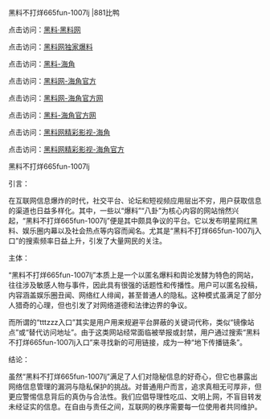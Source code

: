 黑料不打烊665fun-1007lj |881比鸭

点击访问：<a href="https://heiliaolvzlu3.pages.dev">黑料·黑料网</a>

点击访问：<a href="https://heiliaoyvnrda.pages.dev">黑料网独家爆料</a>

点击访问：<a href="https://heiliaoryrhyu.pages.dev">黑料-海角</a>

点击访问：<a href="https://heiliaokof3cy.pages.dev">黑料网-海角官方</a>

点击访问：<a href="https://heiliao9wsbg3.pages.dev">黑料网-海角官方网</a>

点击访问：<a href="https://heiliaox6jgh3.pages.dev">黑料-海角官方网</a>

点击访问：<a href="https://heiliao5s28gk.pages.dev">黑料网精彩影视-海角</a>

点击访问：<a href="https://heiliaoubleqx.pages.dev">黑料网精彩影视-海角官方</a>

黑料不打烊665fun-1007lj

引言：

在互联网信息爆炸的时代，社交平台、论坛和短视频应用层出不穷，用户获取信息的渠道也日益多样化。其中，一些以“爆料”“八卦”为核心内容的网站悄然兴起，“黑料不打烊665fun-1007lj”便是其中颇具争议的平台。它以发布明星网红黑料、娱乐圈内幕以及社会热点等内容而闻名。尤其是“黑料不打烊665fun-1007lj入口”的搜索频率日益上升，引发了大量网民的关注。

主体：

“黑料不打烊665fun-1007lj”本质上是一个以匿名爆料和舆论发酵为特色的网站，往往涉及敏感人物与事件，因此具有很强的话题性和传播性。用户可以匿名投稿，内容涵盖娱乐圈丑闻、网络红人绯闻，甚至普通人的隐私。这种模式虽满足了部分人猎奇的心理，但也引发了对网络道德和法律边界的争议。

而所谓的“tttzzz入口”其实是用户用来规避平台屏蔽的关键词代称，类似“镜像站点”或“替代访问地址”。由于这类网站经常面临被举报或封禁，用户通过搜索“黑料不打烊665fun-1007lj入口”来寻找新的可用链接，成为一种“地下传播链条”。

结论：

虽然“黑料不打烊665fun-1007lj”满足了人们对隐秘信息的好奇心，但它也暴露出网络信息管理的漏洞与隐私保护的挑战。对普通用户而言，追求真相无可厚非，但更应警惕信息背后的真伪与合法性。我们应倡导理性吃瓜、文明上网，不盲目转发未经证实的信息。在自由与责任之间，互联网的秩序需要每一位使用者共同维护。
